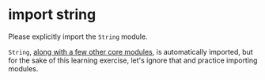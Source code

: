 # import string

Please explicitly import the `String` module.

`String`, [along with a few other core modules](https://package.elm-lang.org/packages/elm/core/latest/), is automatically imported, but for the sake of this learning exercise, let's ignore that and practice importing modules.
